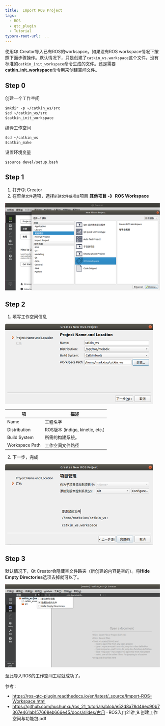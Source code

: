 ```yaml
---
title:  Import ROS Project
tags:
  - ROS
  - qtc_plugin
  - Tutorial
typora-root-url:  ..
---
```


使用Qt Creator导入已有ROS的worksapce。如果没有ROS workspace情况下按照下面步骤操作。默认情况下，只是创建了`catkin_ws.workspace`这个文件，没有标准的`catkin_init_workspace`命令生成的文件。还是需要**catkin_init_workspace**命令用来创建空间文件。

<!--more-->

## Step 0

创建一个工作空间

```shell
$mkdir -p ~/catkin_ws/src
$cd ~/catkin_ws/src
$catkin_init_workspace
```

编译工作空间

```shell
$cd ~/catkin_ws
$catkin_make
```

设置环境变量

```shell
$source devel/setup.bash
```

## Step 1

1. 打开Qt Creator
2. 在菜单`文件`选项，选择`新建文件或项目`项目  **其他项目 -》 ROS Workspace**
<img src="/images/07.png" alt="01" style="zoom: 67%;" />

## Step 2

1. 填写工作空间信息

<img src="/images/08.png" alt="01" style="zoom: 67%;" />

| 项             | 描述                            |
| -------------- | ------------------------------- |
| Name           | 工程名字                        |
| Distribution   | ROS版本 (indigo, kinetic, etc.) |
| Build System   | 所需的构建系统。                |
| Workspace Path | 工作空间文件路径                |

2. 下一步，完成

<img src="/images/09.png" alt="01" style="zoom: 67%;" />

## Step 3

默认情况下，Qt Creator会隐藏空文件路夹（新创建的内容是空的）。将**Hide Empty Directories**选项去掉就可以了。

<img src="/images/10.png" alt="01" style="zoom: 67%;" />

至此导入ROS的工作空间工程就成功了。

参考：

- https://ros-qtc-plugin.readthedocs.io/en/latest/_source/Import-ROS-Workspace.html
- https://github.com/huchunxu/ros_21_tutorials/blob/e52d8a78d46ec90b7367e461ab157668eb666e45/docs/slides/古月 · ROS入门21讲_9.创建工作空间与功能包.pdf